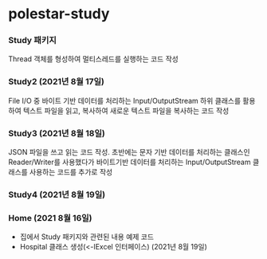 # polestar-study
### Study 패키지
Thread 객체를 형성하여 멀티스레드를 실행하는 코드 작성

### Study2 (2021년 8월 17일)
File I/O 중 바이트 기반 데이터를 처리하는 Input/OutputStream 하위 클래스를 활용하여
텍스트 파일을 읽고, 복사하여 새로운 텍스트 파일을 복사하는 코드 작성

### Study3 (2021년 8월 18일)
JSON 파일을 쓰고 읽는 코드 작성. 초반에는 문자 기반 데이터를 처리하는 클래스인 Reader/Writer를 사용했다가 
바이트기반 데이터를 처리하는 Input/OutputStream 클래스를 사용하는 코드를 추가로 작성

### Study4 (2021년 8월 19일)

### Home (2021 8월 16일)
- 집에서 Study 패키지와 관련된 내용 예제 코드
- Hospital 클래스 생성(<-IExcel 인터페이스) (2021년 8월 19일)
